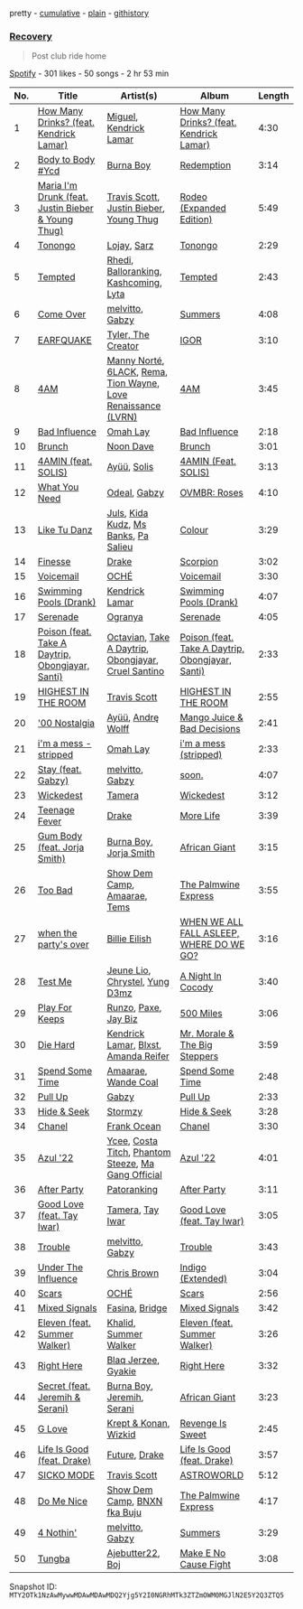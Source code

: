 pretty - [cumulative](/playlists/cumulative/37i9dQZF1DXbGmeKvsEvzt.md) - [plain](/playlists/plain/37i9dQZF1DXbGmeKvsEvzt) - [githistory](https://github.githistory.xyz/mackorone/spotify-playlist-archive/blob/main/playlists/plain/37i9dQZF1DXbGmeKvsEvzt)

### [Recovery](https://open.spotify.com/playlist/37i9dQZF1DXbGmeKvsEvzt)

> Post club ride home

[Spotify](https://open.spotify.com/user/spotify) - 301 likes - 50 songs - 2 hr 53 min

| No. | Title | Artist(s) | Album | Length |
|---|---|---|---|---|
| 1 | [How Many Drinks? \(feat\. Kendrick Lamar\)](https://open.spotify.com/track/2dDCkXBbVDI4YR21lrQRK6) | [Miguel](https://open.spotify.com/artist/360IAlyVv4PCEVjgyMZrxK), [Kendrick Lamar](https://open.spotify.com/artist/2YZyLoL8N0Wb9xBt1NhZWg) | [How Many Drinks? \(feat\. Kendrick Lamar\)](https://open.spotify.com/album/06ueBR3xyEH7vWPBx8ZCVa) | 4:30 |
| 2 | [Body to Body \#Ycd](https://open.spotify.com/track/0ZhescxCiR4hDgz08jd6fu) | [Burna Boy](https://open.spotify.com/artist/3wcj11K77LjEY1PkEazffa) | [Redemption](https://open.spotify.com/album/1KnSrc1CXIjiMmp1BegVa4) | 3:14 |
| 3 | [Maria I'm Drunk \(feat\. Justin Bieber & Young Thug\)](https://open.spotify.com/track/6Yqmv7XJLCrQEauMbPGZSw) | [Travis Scott](https://open.spotify.com/artist/0Y5tJX1MQlPlqiwlOH1tJY), [Justin Bieber](https://open.spotify.com/artist/1uNFoZAHBGtllmzznpCI3s), [Young Thug](https://open.spotify.com/artist/50co4Is1HCEo8bhOyUWKpn) | [Rodeo \(Expanded Edition\)](https://open.spotify.com/album/4PWBTB6NYSKQwfo79I3prg) | 5:49 |
| 4 | [Tonongo](https://open.spotify.com/track/5sjK2PoEh0AxtJdKynjDRd) | [Lojay](https://open.spotify.com/artist/3ONGmday8YN8AkbsRk01iL), [Sarz](https://open.spotify.com/artist/408vMm7y1227ASq7GmWygZ) | [Tonongo](https://open.spotify.com/album/2xIrPm8RWasyXeFgO8D5eR) | 2:29 |
| 5 | [Tempted](https://open.spotify.com/track/4V9v5ehAQpFyZ3GQQhCGT7) | [Rhedi](https://open.spotify.com/artist/6i90MGejsqG2b8XgqDlTUI), [Balloranking](https://open.spotify.com/artist/0GCgnG9YEbz5i9ASbvZNTP), [Kashcoming](https://open.spotify.com/artist/5yJLqKU6LRfzliSQIVnJMI), [Lyta](https://open.spotify.com/artist/5Vok15YfAjyyCbUg5YBRGE) | [Tempted](https://open.spotify.com/album/5KefTVJlpmOtVTp9xnp1Yi) | 2:43 |
| 6 | [Come Over](https://open.spotify.com/track/3nINqrVyKjo8uViVzh39Wg) | [melvitto](https://open.spotify.com/artist/4Xj0nxVO4r7PLEaw7LRiBa), [Gabzy](https://open.spotify.com/artist/2sEUjEtnqBphiYquoNfV62) | [Summers](https://open.spotify.com/album/4Lg9SI9ZEG7qDH1oPxJxVb) | 4:08 |
| 7 | [EARFQUAKE](https://open.spotify.com/track/5hVghJ4KaYES3BFUATCYn0) | [Tyler, The Creator](https://open.spotify.com/artist/4V8LLVI7PbaPR0K2TGSxFF) | [IGOR](https://open.spotify.com/album/5zi7WsKlIiUXv09tbGLKsE) | 3:10 |
| 8 | [4AM](https://open.spotify.com/track/1b6seOTvtPREZUKqjhUtl5) | [Manny Norté](https://open.spotify.com/artist/5IZXhE6DcoszTt30hAeJuw), [6LACK](https://open.spotify.com/artist/4IVAbR2w4JJNJDDRFP3E83), [Rema](https://open.spotify.com/artist/46pWGuE3dSwY3bMMXGBvVS), [Tion Wayne](https://open.spotify.com/artist/7b79bQFziJFedJb75k6hFt), [Love Renaissance \(LVRN\)](https://open.spotify.com/artist/5f3peNznKH0RaAYeJtDWnf) | [4AM](https://open.spotify.com/album/1lOAu6ugGCM0WVXfmdwEnO) | 3:45 |
| 9 | [Bad Influence](https://open.spotify.com/track/2c00DlvpzthGKcyXpe5GHa) | [Omah Lay](https://open.spotify.com/artist/5yOvAmpIR7hVxiS6Ls5DPO) | [Bad Influence](https://open.spotify.com/album/6rgGPAYSh9ViRtQG2zSJLy) | 2:18 |
| 10 | [Brunch](https://open.spotify.com/track/2uka2kAlD8m3yUXT0iZKv6) | [Noon Dave](https://open.spotify.com/artist/7JkLbDtlEwAhFPn3o2kXAm) | [Brunch](https://open.spotify.com/album/2cQ86acGp5LQatlnXdrDec) | 3:01 |
| 11 | [4AMIN \(feat\. SOLIS\)](https://open.spotify.com/track/12JhHd8evlTzXgB6RHwPiD) | [Ayüü](https://open.spotify.com/artist/3FsvslOG6CKAJF9TZ5N9f7), [Solis](https://open.spotify.com/artist/2XAXkkYWLsHGAATPmfYkLr) | [4AMIN \(Feat\. SOLIS\)](https://open.spotify.com/album/4r69mg8Hw6zM3go0aHdpMw) | 3:13 |
| 12 | [What You Need](https://open.spotify.com/track/5cQmw2ggmqGN7IERoGJdZe) | [Odeal](https://open.spotify.com/artist/2BPwxhCvvcb8xDl8GWIjbh), [Gabzy](https://open.spotify.com/artist/2sEUjEtnqBphiYquoNfV62) | [OVMBR: Roses](https://open.spotify.com/album/66LEmqkDYl5OFC62EA5M7q) | 4:10 |
| 13 | [Like Tu Danz](https://open.spotify.com/track/1JseAs562lQva7llJ0bibp) | [Juls](https://open.spotify.com/artist/7BIkk865pwBrSZetA8Izic), [Kida Kudz](https://open.spotify.com/artist/4wrFUdBKN4RBMtC3ZoLVdw), [Ms Banks](https://open.spotify.com/artist/4imxqng3RrOBmykL2DhIJC), [Pa Salieu](https://open.spotify.com/artist/290nCNEce1y6rfoJiO2rK7) | [Colour](https://open.spotify.com/album/6DZAEmjvBrJq0a8sVHbf28) | 3:29 |
| 14 | [Finesse](https://open.spotify.com/track/2WP8G2pdddDmnh1xbfKBOI) | [Drake](https://open.spotify.com/artist/3TVXtAsR1Inumwj472S9r4) | [Scorpion](https://open.spotify.com/album/1ATL5GLyefJaxhQzSPVrLX) | 3:02 |
| 15 | [Voicemail](https://open.spotify.com/track/65d8RK06ohNSQvnUyhjRt6) | [OCHÉ](https://open.spotify.com/artist/0syn1OL9u8k1x9gEnNLt6X) | [Voicemail](https://open.spotify.com/album/2vH6HBo1uq58SPlcI2jq1O) | 3:30 |
| 16 | [Swimming Pools \(Drank\)](https://open.spotify.com/track/6REbwUNlppTfcnV4d4ZoZi) | [Kendrick Lamar](https://open.spotify.com/artist/2YZyLoL8N0Wb9xBt1NhZWg) | [Swimming Pools \(Drank\)](https://open.spotify.com/album/2XPrwlaAHHXnJzP9tBcIzH) | 4:07 |
| 17 | [Serenade](https://open.spotify.com/track/2evIItD25SyI0W5lnsmo0D) | [Ogranya](https://open.spotify.com/artist/2Y4GWlZVnj2QoLJb5r85of) | [Serenade](https://open.spotify.com/album/2BddwYVPEOs0L56n3gW3Pt) | 4:05 |
| 18 | [Poison \(feat\. Take A Daytrip, Obongjayar, Santi\)](https://open.spotify.com/track/7HlXRHkOnRSSCZL2ggNgan) | [Octavian](https://open.spotify.com/artist/5zfEatKLDdRkgbw6sdLBAQ), [Take A Daytrip](https://open.spotify.com/artist/3StB6ddX8vfwCGVD9HlNUw), [Obongjayar](https://open.spotify.com/artist/6l7R1jntPahGxwJt7Tky8h), [Cruel Santino](https://open.spotify.com/artist/15GgEOJiFyjQm4tZ4D7qih) | [Poison \(feat\. Take A Daytrip, Obongjayar, Santi\)](https://open.spotify.com/album/6Zh3raLhOqGlyLEoZvnjVB) | 2:33 |
| 19 | [HIGHEST IN THE ROOM](https://open.spotify.com/track/3eekarcy7kvN4yt5ZFzltW) | [Travis Scott](https://open.spotify.com/artist/0Y5tJX1MQlPlqiwlOH1tJY) | [HIGHEST IN THE ROOM](https://open.spotify.com/album/2uDTi1PlpSpvAv7IRAoAEU) | 2:55 |
| 20 | ['00 Nostalgia](https://open.spotify.com/track/5lF0OJHp09PfZofnC9ZrBH) | [Ayüü](https://open.spotify.com/artist/3FsvslOG6CKAJF9TZ5N9f7), [Andrę Wolff](https://open.spotify.com/artist/5oOskrwWHIzrhb0DBCor85) | [Mango Juice & Bad Decisions](https://open.spotify.com/album/0YKc3XhPcRHiM9ofkNn1eL) | 2:41 |
| 21 | [i'm a mess \- stripped](https://open.spotify.com/track/1JiFcq82Ktk47AKbWkx434) | [Omah Lay](https://open.spotify.com/artist/5yOvAmpIR7hVxiS6Ls5DPO) | [i'm a mess \(stripped\)](https://open.spotify.com/album/5Lr6mYqzGlUk9G4aPAetVk) | 2:33 |
| 22 | [Stay \(feat\. Gabzy\)](https://open.spotify.com/track/3lMM7eyZ5SeYK1SoZCnmA4) | [melvitto](https://open.spotify.com/artist/4Xj0nxVO4r7PLEaw7LRiBa), [Gabzy](https://open.spotify.com/artist/2sEUjEtnqBphiYquoNfV62) | [soon.](https://open.spotify.com/album/5mjZOTY784uDQDFSXNNlTF) | 4:07 |
| 23 | [Wickedest](https://open.spotify.com/track/2nAOiwTa3qvuzawrwN7gaA) | [Tamera](https://open.spotify.com/artist/4S68J6bchvHhqHO1Kp8W9X) | [Wickedest](https://open.spotify.com/album/6ksJ2GuWsid065x77nx6Cr) | 3:12 |
| 24 | [Teenage Fever](https://open.spotify.com/track/6n3HGiq4v35D6eFOSwqYuo) | [Drake](https://open.spotify.com/artist/3TVXtAsR1Inumwj472S9r4) | [More Life](https://open.spotify.com/album/1lXY618HWkwYKJWBRYR4MK) | 3:39 |
| 25 | [Gum Body \(feat\. Jorja Smith\)](https://open.spotify.com/track/5nUiz96J8ZSmwoSuL4sGvh) | [Burna Boy](https://open.spotify.com/artist/3wcj11K77LjEY1PkEazffa), [Jorja Smith](https://open.spotify.com/artist/1CoZyIx7UvdxT5c8UkMzHd) | [African Giant](https://open.spotify.com/album/34vlTd4355ddD4q9pPsoqF) | 3:15 |
| 26 | [Too Bad](https://open.spotify.com/track/1YVBEEDyXlWHOrZCgbSsot) | [Show Dem Camp](https://open.spotify.com/artist/0XqLMMiljB30SqHKV9PYsD), [Amaarae](https://open.spotify.com/artist/21UPYSRWFKwtqvSAnFnSvS), [Tems](https://open.spotify.com/artist/687cZJR45JO7jhk1LHIbgq) | [The Palmwine Express](https://open.spotify.com/album/46m9079uCxKSFAwMFfadwf) | 3:55 |
| 27 | [when the party's over](https://open.spotify.com/track/43zdsphuZLzwA9k4DJhU0I) | [Billie Eilish](https://open.spotify.com/artist/6qqNVTkY8uBg9cP3Jd7DAH) | [WHEN WE ALL FALL ASLEEP, WHERE DO WE GO?](https://open.spotify.com/album/0S0KGZnfBGSIssfF54WSJh) | 3:16 |
| 28 | [Test Me](https://open.spotify.com/track/45VPTngfUEF7c5rBI2IOja) | [Jeune Lio](https://open.spotify.com/artist/1zz3LkV2ojd7rzmYf2QOsF), [Chrystel](https://open.spotify.com/artist/256du56ykQ0aoQBdKFCDH0), [Yung D3mz](https://open.spotify.com/artist/2PWdxiDyY5rv1qBHEUfqQf) | [A Night In Cocody](https://open.spotify.com/album/7HX3XJ5NzMPUVBkzYRQtWQ) | 3:40 |
| 29 | [Play For Keeps](https://open.spotify.com/track/60hwCyAHX9zdcUyALMOIV4) | [Runzo](https://open.spotify.com/artist/05b8FQR9CoT2SNAXtEix5K), [Paxe](https://open.spotify.com/artist/1U2UXz3RH779Hd8cGxAZjh), [Jay Biz](https://open.spotify.com/artist/4SNxuSiA1WHk1N7dHuiLAd) | [500 Miles](https://open.spotify.com/album/1DW62eAjC25eTSVnMrG56Q) | 3:06 |
| 30 | [Die Hard](https://open.spotify.com/track/2g6tReTlM2Akp41g0HaeXN) | [Kendrick Lamar](https://open.spotify.com/artist/2YZyLoL8N0Wb9xBt1NhZWg), [Blxst](https://open.spotify.com/artist/4qXC0i02bSFstECuXP2ZpL), [Amanda Reifer](https://open.spotify.com/artist/1PpDfXOUG7gxUjR1quWnwp) | [Mr\. Morale & The Big Steppers](https://open.spotify.com/album/79ONNoS4M9tfIA1mYLBYVX) | 3:59 |
| 31 | [Spend Some Time](https://open.spotify.com/track/0NMfKNtRnvyF9QjlRvnv0I) | [Amaarae](https://open.spotify.com/artist/21UPYSRWFKwtqvSAnFnSvS), [Wande Coal](https://open.spotify.com/artist/1fYVmAFB7sC7eDoF3mJXla) | [Spend Some Time](https://open.spotify.com/album/6vLqNvKJdKPqIvDcwwuvEg) | 2:48 |
| 32 | [Pull Up](https://open.spotify.com/track/3pvXA8TPDC4Ulh21jJvamx) | [Gabzy](https://open.spotify.com/artist/2sEUjEtnqBphiYquoNfV62) | [Pull Up](https://open.spotify.com/album/4G0k2ac0wmWDGtsOFld4TS) | 2:33 |
| 33 | [Hide & Seek](https://open.spotify.com/track/7cFPWLFiE60sdgzPsyydUJ) | [Stormzy](https://open.spotify.com/artist/2SrSdSvpminqmStGELCSNd) | [Hide & Seek](https://open.spotify.com/album/1PTZnwfkh9YQUJLSdBOvFe) | 3:28 |
| 34 | [Chanel](https://open.spotify.com/track/6Nle9hKrkL1wQpwNfEkxjh) | [Frank Ocean](https://open.spotify.com/artist/2h93pZq0e7k5yf4dywlkpM) | [Chanel](https://open.spotify.com/album/6OGzmhzHcjf0uN9j7dYvZH) | 3:30 |
| 35 | [Azul '22](https://open.spotify.com/track/63Zz3bxDL27qxAb4KIuzAt) | [Ycee](https://open.spotify.com/artist/5zqRdlPXeCIuxgaPimSKXj), [Costa Titch](https://open.spotify.com/artist/5IaDEj02UeuU9YQSunGWgG), [Phantom Steeze](https://open.spotify.com/artist/02XiDOg93e5rFwmPoc7O6S), [Ma Gang Official](https://open.spotify.com/artist/6oorjOsgeEP2V4gSOFoZHB) | [Azul '22](https://open.spotify.com/album/0LMmqUmCmVQGYoxQGXHh8p) | 4:01 |
| 36 | [After Party](https://open.spotify.com/track/2mgcd1yyXVz0mMvFE9yCGo) | [Patoranking](https://open.spotify.com/artist/2hKQc001G7ggs3ZyxMdkGq) | [After Party](https://open.spotify.com/album/7A5sOBdTQwFUlE3D0JbIVB) | 3:11 |
| 37 | [Good Love \(feat\. Tay Iwar\)](https://open.spotify.com/track/7h9v6tPZbrlz2tlbObAYr4) | [Tamera](https://open.spotify.com/artist/4S68J6bchvHhqHO1Kp8W9X), [Tay Iwar](https://open.spotify.com/artist/0iqznAW9pzZ7KOjx8aCMWo) | [Good Love \(feat\. Tay Iwar\)](https://open.spotify.com/album/5ggU8wn6SXKsAr8kFme5Ke) | 3:05 |
| 38 | [Trouble](https://open.spotify.com/track/5yplb3035SZqG3E6TArvGK) | [melvitto](https://open.spotify.com/artist/4Xj0nxVO4r7PLEaw7LRiBa), [Gabzy](https://open.spotify.com/artist/2sEUjEtnqBphiYquoNfV62) | [Trouble](https://open.spotify.com/album/0kjpOQzwiIr55TIBBJ5coK) | 3:43 |
| 39 | [Under The Influence](https://open.spotify.com/track/5IgjP7X4th6nMNDh4akUHb) | [Chris Brown](https://open.spotify.com/artist/7bXgB6jMjp9ATFy66eO08Z) | [Indigo \(Extended\)](https://open.spotify.com/album/3okhA6w5uau6ZNhnVpwVww) | 3:04 |
| 40 | [Scars](https://open.spotify.com/track/4vim94cgAFeVv2X9muMsJz) | [OCHÉ](https://open.spotify.com/artist/0syn1OL9u8k1x9gEnNLt6X) | [Scars](https://open.spotify.com/album/7GejHcF73jQ5HzSSh1faAK) | 2:56 |
| 41 | [Mixed Signals](https://open.spotify.com/track/0D89NuvkYKIgKTnMGQwPUy) | [Fasina](https://open.spotify.com/artist/46A6IKsvzRN2Y6QHLkHvmw), [Bridge](https://open.spotify.com/artist/3CYkC3D2E0g8hsMYhtoFAs) | [Mixed Signals](https://open.spotify.com/album/4Ve3uvAVOEn01xn2MInvjR) | 3:42 |
| 42 | [Eleven \(feat\. Summer Walker\)](https://open.spotify.com/track/18O00Y7yrkJ0pRXm1n21Og) | [Khalid](https://open.spotify.com/artist/6LuN9FCkKOj5PcnpouEgny), [Summer Walker](https://open.spotify.com/artist/57LYzLEk2LcFghVwuWbcuS) | [Eleven \(feat\. Summer Walker\)](https://open.spotify.com/album/27JROxwlU2KnOg1Kgp8Wak) | 3:26 |
| 43 | [Right Here](https://open.spotify.com/track/1pNiF9HF0G6IvvieIVplAF) | [Blaq Jerzee](https://open.spotify.com/artist/4on7a4BKixLl1rSlEcaY8Y), [Gyakie](https://open.spotify.com/artist/1zO1FWFxxNUCqUuGATxZQZ) | [Right Here](https://open.spotify.com/album/1DQOERqHos96P7hL1a2sCx) | 3:32 |
| 44 | [Secret \(feat\. Jeremih & Serani\)](https://open.spotify.com/track/3KSnA0j67IFkiwmEotMGin) | [Burna Boy](https://open.spotify.com/artist/3wcj11K77LjEY1PkEazffa), [Jeremih](https://open.spotify.com/artist/3KV3p5EY4AvKxOlhGHORLg), [Serani](https://open.spotify.com/artist/22099GssG7Ood0d5UIh2wo) | [African Giant](https://open.spotify.com/album/34vlTd4355ddD4q9pPsoqF) | 3:23 |
| 45 | [G Love](https://open.spotify.com/track/2uuAE79hwuYDzEI20wDRpy) | [Krept & Konan](https://open.spotify.com/artist/31lnFZEM6ysvjOx59VyxRE), [Wizkid](https://open.spotify.com/artist/3tVQdUvClmAT7URs9V3rsp) | [Revenge Is Sweet](https://open.spotify.com/album/352aXyfcekSqY1ZvC0jrBe) | 2:45 |
| 46 | [Life Is Good \(feat\. Drake\)](https://open.spotify.com/track/5yY9lUy8nbvjM1Uyo1Uqoc) | [Future](https://open.spotify.com/artist/1RyvyyTE3xzB2ZywiAwp0i), [Drake](https://open.spotify.com/artist/3TVXtAsR1Inumwj472S9r4) | [Life Is Good \(feat\. Drake\)](https://open.spotify.com/album/5uCEoLCj3ZZZ1EtzQdQWVl) | 3:57 |
| 47 | [SICKO MODE](https://open.spotify.com/track/2xLMifQCjDGFmkHkpNLD9h) | [Travis Scott](https://open.spotify.com/artist/0Y5tJX1MQlPlqiwlOH1tJY) | [ASTROWORLD](https://open.spotify.com/album/41GuZcammIkupMPKH2OJ6I) | 5:12 |
| 48 | [Do Me Nice](https://open.spotify.com/track/6k3CT0rYjq2zXq4kxPPTZE) | [Show Dem Camp](https://open.spotify.com/artist/0XqLMMiljB30SqHKV9PYsD), [BNXN fka Buju](https://open.spotify.com/artist/3zaDigUwjHvjOkSn0NDf9x) | [The Palmwine Express](https://open.spotify.com/album/46m9079uCxKSFAwMFfadwf) | 4:17 |
| 49 | [4 Nothin'](https://open.spotify.com/track/2z3aAvPD98LnO2etDd5g12) | [melvitto](https://open.spotify.com/artist/4Xj0nxVO4r7PLEaw7LRiBa), [Gabzy](https://open.spotify.com/artist/2sEUjEtnqBphiYquoNfV62) | [Summers](https://open.spotify.com/album/4Lg9SI9ZEG7qDH1oPxJxVb) | 3:29 |
| 50 | [Tungba](https://open.spotify.com/track/4fA1ca0O5tOOYDWt1n0z2d) | [Ajebutter22](https://open.spotify.com/artist/36gl2NBJNRaQakdS4fTKGW), [Boj](https://open.spotify.com/artist/4qYpTEJThZ8FC8KzyFrSWW) | [Make E No Cause Fight](https://open.spotify.com/album/6MpKNL8E3hEPnsN1u2Y9Ik) | 3:08 |

Snapshot ID: `MTY2OTk1NzAwMywwMDAwMDAwMDQ2Yjg5Y2I0NGRhMTk3ZTZmOWM0MGJlN2E5Y2Q3ZTQ5`
